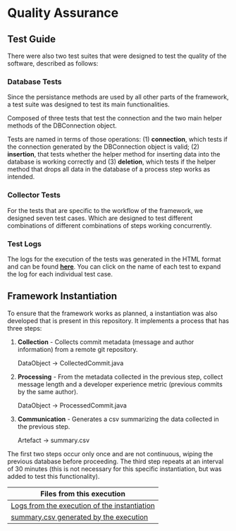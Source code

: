 # Quality Assurance

## Test Guide

There were also two test suites that were designed to test the quality of the software, described as follows:

### Database Tests

Since the persistance methods are used by all other parts of the framework, a test suite was designed to test its main functionalities.

Composed of three tests that test the connection and the two main helper methods of the DBConnection object.

Tests are named in terms of those operations: (1) **connection**, which tests if the connection generated by the DBConnection object is valid; (2) **insertion**, that tests whether the helper method for inserting data into the database is working correctly and (3) **deletion**, which tests if the helper method that drops all data in the database of a process step works as intended.

### Collector Tests

For the tests that are specific to the workflow of the framework, we designed seven test cases. Which are designed to test different combinations of different combinations of steps working concurrently.

### Test Logs

The logs for the execution of the tests was generated in the HTML format and can be found [**here**](https://htmlpreview.github.io/?https://github.com/danieljbc/collector/blob/master/docs/files/testlogs.html). You can click on the name of each test to expand the log for each individual test case.

## Framework Instantiation

To ensure that the framework works as planned, a instantiation was also developed that is present in this repository. It implements a process that has three steps:

1. **Collection** - Collects commit metadata (message and author information) from a remote git repository.
    
    DataObject -> CollectedCommit.java

2. **Processing** - From the metadata collected in the previous step, collect message length and a developer experience metric (previous commits by the same author).

    DataObject -> ProcessedCommit.java

3. **Communication** - Generates a csv summarizing the data collected in the previous step. 

    Artefact -> summary.csv

The first two steps occur only once and are not continuous, wiping the previous database before proceeding. The third step repeats at an interval of 30 minutes (this is not necessary for this specific instantiation, but was added to test this functionality).

|Files from this execution|
|-----|
|[Logs from the execution of the instantiation](files/instance_execution.txt)|
|[summary.csv generated by the execution](files/summary.csv)|
